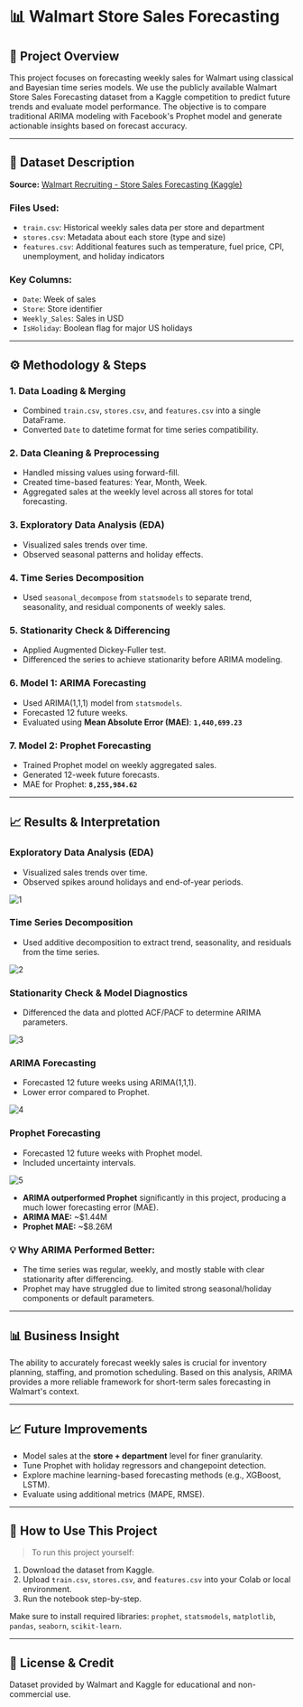 # 📊 Walmart Store Sales Forecasting

## 📄 Project Overview
This project focuses on forecasting weekly sales for Walmart using classical and Bayesian time series models. We use the publicly available Walmart Store Sales Forecasting dataset from a Kaggle competition to predict future trends and evaluate model performance. The objective is to compare traditional ARIMA modeling with Facebook's Prophet model and generate actionable insights based on forecast accuracy.

---

## 📅 Dataset Description
**Source:** [Walmart Recruiting - Store Sales Forecasting (Kaggle)](https://www.kaggle.com/competitions/walmart-recruiting-store-sales-forecasting)

### Files Used:
- `train.csv`: Historical weekly sales data per store and department  
- `stores.csv`: Metadata about each store (type and size)  
- `features.csv`: Additional features such as temperature, fuel price, CPI, unemployment, and holiday indicators  

### Key Columns:
- `Date`: Week of sales  
- `Store`: Store identifier  
- `Weekly_Sales`: Sales in USD  
- `IsHoliday`: Boolean flag for major US holidays  

---

## ⚙️ Methodology & Steps

### 1. **Data Loading & Merging**
- Combined `train.csv`, `stores.csv`, and `features.csv` into a single DataFrame.
- Converted `Date` to datetime format for time series compatibility.

### 2. **Data Cleaning & Preprocessing**
- Handled missing values using forward-fill.
- Created time-based features: Year, Month, Week.
- Aggregated sales at the weekly level across all stores for total forecasting.

### 3. **Exploratory Data Analysis (EDA)**
- Visualized sales trends over time.
- Observed seasonal patterns and holiday effects.

### 4. **Time Series Decomposition**
- Used `seasonal_decompose` from `statsmodels` to separate trend, seasonality, and residual components of weekly sales.

### 5. **Stationarity Check & Differencing**
- Applied Augmented Dickey-Fuller test.
- Differenced the series to achieve stationarity before ARIMA modeling.

### 6. **Model 1: ARIMA Forecasting**
- Used ARIMA(1,1,1) model from `statsmodels`.
- Forecasted 12 future weeks.
- Evaluated using **Mean Absolute Error (MAE)**:  **`1,440,699.23`**

### 7. **Model 2: Prophet Forecasting**
- Trained Prophet model on weekly aggregated sales.
- Generated 12-week future forecasts.
- MAE for Prophet: **`8,255,984.62`**

---

## 📈 Results & Interpretation

### Exploratory Data Analysis (EDA)

- Visualized sales trends over time.
- Observed spikes around holidays and end-of-year periods.

![1](https://github.com/user-attachments/assets/5db33104-4e29-450b-a236-588912d59dea)



### Time Series Decomposition

- Used additive decomposition to extract trend, seasonality, and residuals from the time series.


![2](https://github.com/user-attachments/assets/93566fa6-79a5-473d-ba55-4f1af163b9e0)



### Stationarity Check & Model Diagnostics

- Differenced the data and plotted ACF/PACF to determine ARIMA parameters.


![3](https://github.com/user-attachments/assets/7b85b6e5-6a3a-4814-8554-0283b8aa63c1)


### ARIMA Forecasting

- Forecasted 12 future weeks using ARIMA(1,1,1).
- Lower error compared to Prophet.


![4](https://github.com/user-attachments/assets/164b4508-5bbd-4258-bb02-6387a7e8c44f)



### Prophet Forecasting

- Forecasted 12 future weeks with Prophet model.
- Included uncertainty intervals.


![5](https://github.com/user-attachments/assets/e049c4c5-0c31-4715-9b58-dedc913f984f)



- **ARIMA outperformed Prophet** significantly in this project, producing a much lower forecasting error (MAE).
- **ARIMA MAE:** ~$1.44M  
- **Prophet MAE:** ~$8.26M

### 💡 Why ARIMA Performed Better:
- The time series was regular, weekly, and mostly stable with clear stationarity after differencing.
- Prophet may have struggled due to limited strong seasonal/holiday components or default parameters.

---

## 📊 Business Insight

The ability to accurately forecast weekly sales is crucial for inventory planning, staffing, and promotion scheduling. Based on this analysis, ARIMA provides a more reliable framework for short-term sales forecasting in Walmart's context.

---

## 📈 Future Improvements

- Model sales at the **store + department** level for finer granularity.
- Tune Prophet with holiday regressors and changepoint detection.
- Explore machine learning-based forecasting methods (e.g., XGBoost, LSTM).
- Evaluate using additional metrics (MAPE, RMSE).

---

## 📂 How to Use This Project

> To run this project yourself:
1. Download the dataset from Kaggle.
2. Upload `train.csv`, `stores.csv`, and `features.csv` into your Colab or local environment.
3. Run the notebook step-by-step.

Make sure to install required libraries: `prophet`, `statsmodels`, `matplotlib`, `pandas`, `seaborn`, `scikit-learn`.

---

## 📄 License & Credit

Dataset provided by Walmart and Kaggle for educational and non-commercial use.

